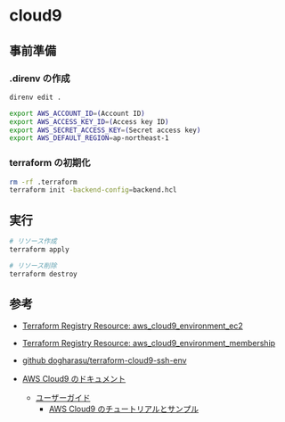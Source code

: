 # cloud9

## 事前準備

### .direnv の作成

```sh
direnv edit .

export AWS_ACCOUNT_ID=(Account ID)
export AWS_ACCESS_KEY_ID=(Access key ID)
export AWS_SECRET_ACCESS_KEY=(Secret access key)
export AWS_DEFAULT_REGION=ap-northeast-1
```

### terraform の初期化

```sh
rm -rf .terraform
terraform init -backend-config=backend.hcl
```

## 実行

```sh
# リソース作成
terraform apply

# リソース削除
terraform destroy
```

## 参考

- [Terraform Registry Resource: aws_cloud9_environment_ec2](https://registry.terraform.io/providers/hashicorp/aws/latest/docs/resources/cloud9_environment_ec2)
- [Terraform Registry Resource: aws_cloud9_environment_membership](https://registry.terraform.io/providers/hashicorp/aws/latest/docs/resources/cloud9_environment_membership)

- [github dogharasu/terraform-cloud9-ssh-env](https://github.com/dogharasu/terraform-cloud9-ssh-env)

- [AWS Cloud9 のドキュメント](https://docs.aws.amazon.com/ja_jp/cloud9/index.html)
  - [ユーザーガイド](https://docs.aws.amazon.com/ja_jp/cloud9/latest/user-guide/index.html)
    - [AWS Cloud9 のチュートリアルとサンプル](https://docs.aws.amazon.com/ja_jp/cloud9/latest/user-guide/tutorials.html)
